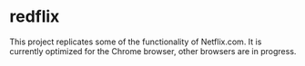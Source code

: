 # redflix
This project replicates some of the functionality of Netflix.com. It is currently optimized for the Chrome browser, other browsers are in progress.

